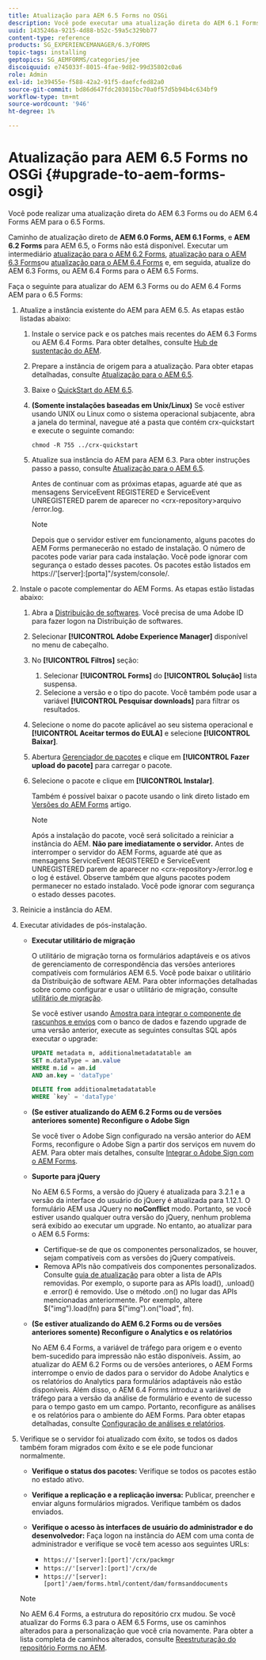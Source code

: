 ```yaml
---
title: Atualização para AEM 6.5 Forms no OSGi
description: Você pode executar uma atualização direta do AEM 6.1 Forms, AEM 6.2 Forms e LiveCycle AEM ES4 SP1 para o 6.3 Forms.
uuid: 1435246a-9215-4d88-b52c-59a5c329bb77
content-type: reference
products: SG_EXPERIENCEMANAGER/6.3/FORMS
topic-tags: installing
geptopics: SG_AEMFORMS/categories/jee
discoiquuid: e745033f-8015-4fae-9d82-99d35802c0a6
role: Admin
exl-id: 1e39455e-f588-42a2-91f5-daefcfed82a0
source-git-commit: bd86d647fdc203015bc70a0f57d5b94b4c634bf9
workflow-type: tm+mt
source-wordcount: '946'
ht-degree: 1%

---
```


# Atualização para AEM 6.5 Forms no OSGi {#upgrade-to-aem-forms-osgi}

Você pode realizar uma atualização direta do AEM 6.3 Forms ou do AEM 6.4 Forms AEM para o 6.5 Forms.

Caminho de atualização direto de **AEM 6.0 Forms, AEM 6.1 Forms**, e **AEM 6.2 Forms** para AEM 6.5, o Forms não está disponível. Executar um intermediário [atualização para o AEM 6.2 Forms](https://helpx.adobe.com/experience-manager/6-2/forms/using/upgrade.html), [atualização para o AEM 6.3 Forms](https://helpx.adobe.com/experience-manager/6-3/forms/using/upgrade.html)ou [atualização para o AEM 6.4 Forms](/help/forms/using/upgrade.md) e, em seguida, atualize do AEM 6.3 Forms, ou AEM 6.4 Forms para o AEM 6.5 Forms.

Faça o seguinte para atualizar do AEM 6.3 Forms ou do AEM 6.4 Forms AEM para o 6.5 Forms:

1. Atualize a instância existente do AEM para AEM 6.5. As etapas estão listadas abaixo:

   1. Instale o service pack e os patches mais recentes do AEM 6.3 Forms ou AEM 6.4 Forms. Para obter detalhes, consulte [Hub de sustentação do AEM](https://helpx.adobe.com/br/experience-manager/aem-releases-updates.html).
   1. Prepare a instância de origem para a atualização. Para obter etapas detalhadas, consulte [Atualização para o AEM 6.5](/help/sites-deploying/upgrade.md).
   1. Baixe o [QuickStart do AEM 6.5](/help/sites-deploying/deploy.md#getting%20the%20software).
   1. **(Somente instalações baseadas em Unix/Linux)** Se você estiver usando UNIX ou Linux como o sistema operacional subjacente, abra a janela do terminal, navegue até a pasta que contém crx-quickstart e execute o seguinte comando:

      `chmod -R 755 ../crx-quickstart`

   1. Atualize sua instância do AEM para AEM 6.3. Para obter instruções passo a passo, consulte [Atualização para o AEM 6.5](/help/sites-deploying/upgrade.md).

      Antes de continuar com as próximas etapas, aguarde até que as mensagens ServiceEvent REGISTERED e ServiceEvent UNREGISTERED parem de aparecer no &lt;crx-repository>arquivo /error.log.

      >[!NOTE]
      >
      >Depois que o servidor estiver em funcionamento, alguns pacotes do AEM Forms permanecerão no estado de instalação. O número de pacotes pode variar para cada instalação. Você pode ignorar com segurança o estado desses pacotes. Os pacotes estão listados em https://&#39;[server]:[porta]&quot;/system/console/.

1. Instale o pacote complementar do AEM Forms. As etapas estão listadas abaixo:

   1. Abra a [Distribuição de softwares](https://experience.adobe.com/downloads). Você precisa de uma Adobe ID para fazer logon na Distribuição de softwares.
   1. Selecionar **[!UICONTROL Adobe Experience Manager]** disponível no menu de cabeçalho.
   1. No **[!UICONTROL Filtros]** seção:
      1. Selecionar **[!UICONTROL Forms]** do **[!UICONTROL Solução]** lista suspensa.
      1. Selecione a versão e o tipo do pacote. Você também pode usar a variável **[!UICONTROL Pesquisar downloads]** para filtrar os resultados.
   1. Selecione o nome do pacote aplicável ao seu sistema operacional e **[!UICONTROL Aceitar termos do EULA]** e selecione **[!UICONTROL Baixar]**.
   1. Abertura [Gerenciador de pacotes](https://experienceleague.adobe.com/docs/experience-manager-65/administering/contentmanagement/package-manager.html)  e clique em **[!UICONTROL Fazer upload do pacote]** para carregar o pacote.
   1. Selecione o pacote e clique em **[!UICONTROL Instalar]**.

      Também é possível baixar o pacote usando o link direto listado em [Versões do AEM Forms](https://helpx.adobe.com/aem-forms/kb/aem-forms-releases.html) artigo.

      >[!NOTE]
      >
      >Após a instalação do pacote, você será solicitado a reiniciar a instância do AEM. **Não pare imediatamente o servidor.** Antes de interromper o servidor do AEM Forms, aguarde até que as mensagens ServiceEvent REGISTERED e ServiceEvent UNREGISTERED parem de aparecer no &lt;crx-repository>/error.log e o log é estável. Observe também que alguns pacotes podem permanecer no estado instalado. Você pode ignorar com segurança o estado desses pacotes.

1. Reinicie a instância do AEM.

1. Executar atividades de pós-instalação.

   * **Executar utilitário de migração**

     O utilitário de migração torna os formulários adaptáveis e os ativos de gerenciamento de correspondência das versões anteriores compatíveis com formulários AEM 6.5. Você pode baixar o utilitário da Distribuição de software AEM. Para obter informações detalhadas sobre como configurar e usar o utilitário de migração, consulte [utilitário de migração](../../forms/using/migration-utility.md).

     Se você estiver usando [Amostra para integrar o componente de rascunhos e envios](https://helpx.adobe.com/experience-manager/6-3/forms/using/integrate-draft-submission-database.html) com o banco de dados e fazendo upgrade de uma versão anterior, execute as seguintes consultas SQL após executar o upgrade:

     ```sql
     UPDATE metadata m, additionalmetadatatable am
     SET m.dataType = am.value
     WHERE m.id = am.id
     AND am.key = 'dataType'
     ```

     ```sql
     DELETE from additionalmetadatatable
     WHERE `key` = 'dataType'
     ```

   * **(Se estiver atualizando do AEM 6.2 Forms ou de versões anteriores somente) Reconfigure o Adobe Sign**

     Se você tiver o Adobe Sign configurado na versão anterior do AEM Forms, reconfigure o Adobe Sign a partir dos serviços em nuvem do AEM. Para obter mais detalhes, consulte [Integrar o Adobe Sign com o AEM Forms](../../forms/using/adobe-sign-integration-adaptive-forms.md).

   * **Suporte para jQuery**

     No AEM 6.5 Forms, a versão do jQuery é atualizada para 3.2.1 e a versão da interface do usuário do jQuery é atualizada para 1.12.1. O formulário AEM usa JQuery no **noConflict** modo. Portanto, se você estiver usando qualquer outra versão do jQuery, nenhum problema será exibido ao executar um upgrade. No entanto, ao atualizar para o AEM 6.5 Forms:

      * Certifique-se de que os componentes personalizados, se houver, sejam compatíveis com as versões do jQuery compatíveis.
      * Remova APIs não compatíveis dos componentes personalizados. Consulte [guia de atualização](https://jquery.com/upgrade-guide/3.0/) para obter a lista de APIs removidas. Por exemplo, o suporte para as APIs load(), .unload() e .error() é removido. Use o método .on() no lugar das APIs mencionadas anteriormente. Por exemplo, altere $(&quot;img&quot;).load(fn) para $(&quot;img&quot;).on(&quot;load&quot;, fn).

   * **(Se estiver atualizando do AEM 6.2 Forms ou de versões anteriores somente) Reconfigure o Analytics e os relatórios**

     No AEM 6.4 Forms, a variável de tráfego para origem e o evento bem-sucedido para impressão não estão disponíveis. Assim, ao atualizar do AEM 6.2 Forms ou de versões anteriores, o AEM Forms interrompe o envio de dados para o servidor do Adobe Analytics e os relatórios do Analytics para formulários adaptáveis não estão disponíveis. Além disso, o AEM 6.4 Forms introduz a variável de tráfego para a versão da análise de formulário e evento de sucesso para o tempo gasto em um campo. Portanto, reconfigure as análises e os relatórios para o ambiente do AEM Forms. Para obter etapas detalhadas, consulte [Configuração de análises e relatórios](../../forms/using/configure-analytics-forms-documents.md).

1. Verifique se o servidor foi atualizado com êxito, se todos os dados também foram migrados com êxito e se ele pode funcionar normalmente.

   * **Verifique o status dos pacotes:** Verifique se todos os pacotes estão no estado ativo.
   * **Verifique a replicação e a replicação inversa:** Publicar, preencher e enviar alguns formulários migrados. Verifique também os dados enviados.
   * **Verifique o acesso às interfaces de usuário do administrador e do desenvolvedor:** Faça logon na instância do AEM com uma conta de administrador e verifique se você tem acesso aos seguintes URLs:

      * `https://'[server]:[port]'/crx/packmgr`
      * `https://'[server]:[port]'/crx/de`
      * `https://'[server]:[port]'/aem/forms.html/content/dam/formsanddocuments`

   >[!NOTE]
   >
   No AEM 6.4 Forms, a estrutura do repositório crx mudou. Se você atualizar do Forms 6.3 para o AEM 6.5 Forms, use os caminhos alterados para a personalização que você cria novamente. Para obter a lista completa de caminhos alterados, consulte [Reestruturação do repositório Forms no AEM](/help/sites-deploying/forms-repository-restructuring-in-aem-6-5.md).
